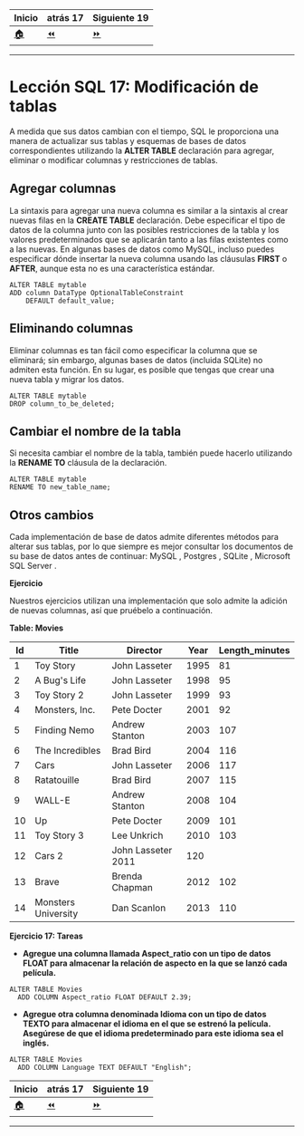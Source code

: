 | **Inicio**            | **atrás 17**               | **Siguiente 19**              |
| --------------------- | -------------------------- | ----------------------------- |
| [🏠](../../README.md) | [⏪](./17_crear_tablas.md) | [⏩](./19_eliminar_tablas.md) |

---

# **Lección SQL 17: Modificación de tablas**

A medida que sus datos cambian con el tiempo, SQL le proporciona una manera de actualizar sus tablas y esquemas de bases de datos correspondientes utilizando la **ALTER TABLE** declaración para agregar, eliminar o modificar columnas y restricciones de tablas.

## **Agregar columnas**

La sintaxis para agregar una nueva columna es similar a la sintaxis al crear nuevas filas en la **CREATE TABLE** declaración. Debe especificar el tipo de datos de la columna junto con las posibles restricciones de la tabla y los valores predeterminados que se aplicarán tanto a las filas existentes como a las nuevas. En algunas bases de datos como MySQL, incluso puedes especificar dónde insertar la nueva columna usando las cláusulas **FIRST** o **AFTER**, aunque esta no es una característica estándar.

```
ALTER TABLE mytable
ADD column DataType OptionalTableConstraint
    DEFAULT default_value;
```

## **Eliminando columnas**

Eliminar columnas es tan fácil como especificar la columna que se eliminará; sin embargo, algunas bases de datos (incluida SQLite) no admiten esta función. En su lugar, es posible que tengas que crear una nueva tabla y migrar los datos.

```
ALTER TABLE mytable
DROP column_to_be_deleted;
```

## **Cambiar el nombre de la tabla**

Si necesita cambiar el nombre de la tabla, también puede hacerlo utilizando la **RENAME TO** cláusula de la declaración.

```
ALTER TABLE mytable
RENAME TO new_table_name;
```

## **Otros cambios**

Cada implementación de base de datos admite diferentes métodos para alterar sus tablas, por lo que siempre es mejor consultar los documentos de su base de datos antes de continuar: MySQL , Postgres , SQLite , Microsoft SQL Server .

**Ejercicio**

Nuestros ejercicios utilizan una implementación que solo admite la adición de nuevas columnas, así que pruébelo a continuación.

**Table: Movies**

| **Id** | **Title**           | **Director**       | **Year** | **Length_minutes** |
| ------ | ------------------- | ------------------ | -------- | ------------------ |
| 1      | Toy Story           | John Lasseter      | 1995     | 81                 |
| 2      | A Bug's Life        | John Lasseter      | 1998     | 95                 |
| 3      | Toy Story 2         | John Lasseter      | 1999     | 93                 |
| 4      | Monsters, Inc.      | Pete Docter        | 2001     | 92                 |
| 5      | Finding Nemo        | Andrew Stanton     | 2003     | 107                |
| 6      | The Incredibles     | Brad Bird          | 2004     | 116                |
| 7      | Cars                | John Lasseter      | 2006     | 117                |
| 8      | Ratatouille         | Brad Bird          | 2007     | 115                |
| 9      | WALL-E              | Andrew Stanton     | 2008     | 104                |
| 10     | Up                  | Pete Docter        | 2009     | 101                |
| 11     | Toy Story 3         | Lee Unkrich        | 2010     | 103                |
| 12     | Cars 2              | John Lasseter 2011 | 120      |
| 13     | Brave               | Brenda Chapman     | 2012     | 102                |
| 14     | Monsters University | Dan Scanlon        | 2013     | 110                |

**Ejercicio 17: Tareas**

- **Agregue una columna llamada Aspect_ratio con un tipo de datos FLOAT para almacenar la relación de aspecto en la que se lanzó cada película.**

```
ALTER TABLE Movies
  ADD COLUMN Aspect_ratio FLOAT DEFAULT 2.39;
```

- **Agregue otra columna denominada Idioma con un tipo de datos TEXTO para almacenar el idioma en el que se estrenó la película. Asegúrese de que el idioma predeterminado para este idioma sea el inglés.**

```
ALTER TABLE Movies
  ADD COLUMN Language TEXT DEFAULT "English";
```

| **Inicio**            | **atrás 17**               | **Siguiente 19**              |
| --------------------- | -------------------------- | ----------------------------- |
| [🏠](../../README.md) | [⏪](./17_crear_tablas.md) | [⏩](./19_eliminar_tablas.md) |

---
